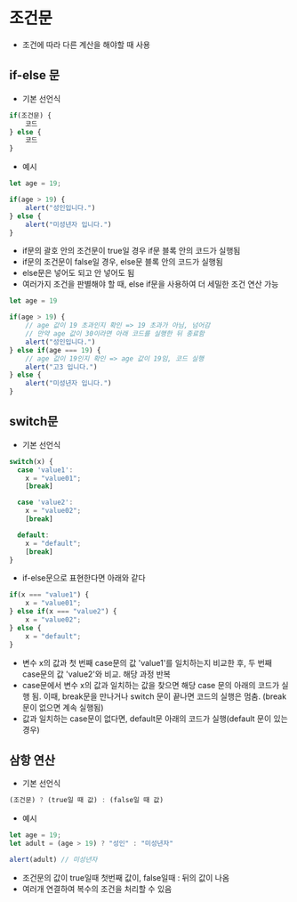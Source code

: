 # 조건문
- 조건에 따라 다른 계산을 해야할 때 사용

## if-else 문
- 기본 선언식
```javascript
if(조건문) {
    코드
} else {
    코드
}
```

- 예시
```javascript
let age = 19;

if(age > 19) {
    alert("성인입니다.")
} else {
    alert("미성년자 입니다.")
}
```

- if문의 괄호 안의 조건문이 true일 경우 if문 블록 안의 코드가 실행됨
- if문의 조건문이 false일 경우, else문 블록 안의 코드가 실행됨
- else문은 넣어도 되고 안 넣어도 됨
- 여러가지 조건을 판별해야 할 때, else if문을 사용하여 더 세밀한 조건 연산 가능

```javascript
let age = 19

if(age > 19) {
    // age 값이 19 초과인지 확인 => 19 초과가 아님, 넘어감
    // 만약 age 값이 30이라면 아래 코드를 실행한 뒤 종료함
    alert("성인입니다.")
} else if(age === 19) {
    // age 값이 19인지 확인 => age 값이 19임, 코드 실행
    alert("고3 입니다.")
} else {
    alert("미성년자 입니다.")
}
```

## switch문
- 기본 선언식
```javascript
switch(x) {
  case 'value1':
    x = "value01";
    [break]

  case 'value2':
    x = "value02";
    [break]

  default:
    x = "default";
    [break]
}
```
- if-else문으로 표현한다면 아래와 같다
```javascript
if(x === "value1") {
    x = "value01";
} else if(x === "value2") {
    x = "value02";
} else {
    x = "default";
}
```
- 변수 x의 값과 첫 번째 case문의 값 'value1'를 일치하는지 비교한 후, 두 번째 case문의 값 'value2'와 비교. 해당 과정 반복
- case문에서 변수 x의 값과 일치하는 값을 찾으면 해당 case 문의 아래의 코드가 실행 됨. 이때, break문을 만나거나 switch 문이 끝나면 코드의 실행은 멈춤. (break문이 없으면 계속 실행됨)
- 값과 일치하는 case문이 없다면, default문 아래의 코드가 실행(default 문이 있는 경우)

## 삼항 연산
- 기본 선언식
```javascript
(조건문) ? (true일 때 값) : (false일 때 값)
```

- 예시
```javascript
let age = 19;
let adult = (age > 19) ? "성인" : "미성년자"

alert(adult) // 미성년자
```
- 조건문의 값이 true일때 첫번째 값이, false일때 : 뒤의 값이 나옴
- 여러개 연결하여 복수의 조건을 처리할 수 있음